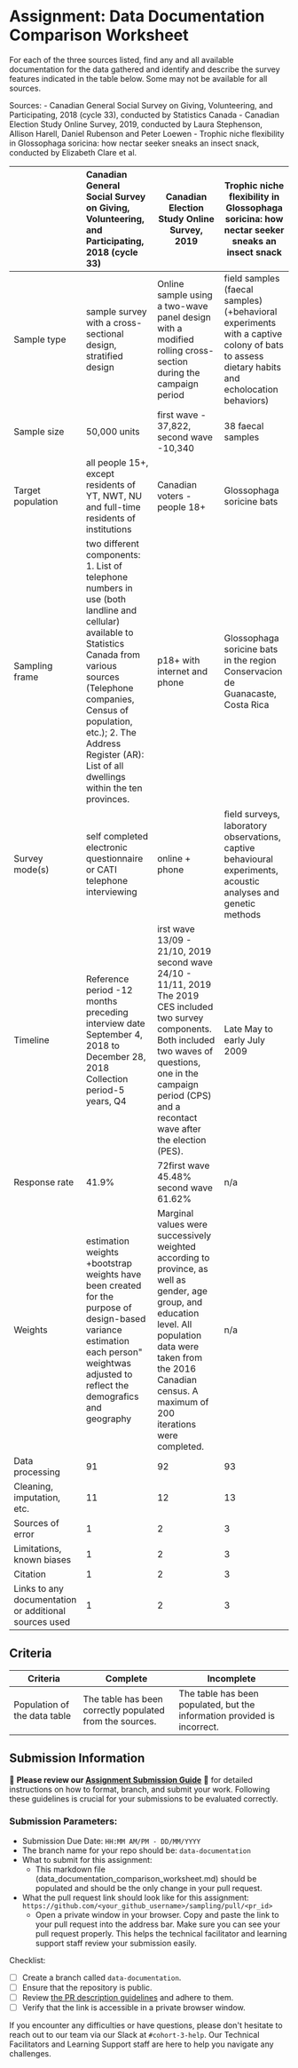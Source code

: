 # Assignment: Data Documentation Comparison Worksheet

For each of the three sources listed, find any and all available documentation for the data gathered and identify and describe the survey features indicated in the table below. Some may not be available for all sources.

Sources: - Canadian General Social Survey on Giving, Volunteering, and Participating, 2018 (cycle 33), conducted by Statistics Canada - Canadian Election Study Online Survey, 2019, conducted by Laura Stephenson, Allison Harell, Daniel Rubenson and Peter Loewen - Trophic niche flexibility in Glossophaga soricina: how nectar seeker sneaks an insect snack, conducted by Elizabeth Clare et al.

|                                                       | Canadian General Social Survey on Giving, Volunteering, and Participating, 2018 (cycle 33) | Canadian Election Study Online Survey, 2019 | Trophic niche flexibility in Glossophaga soricina: how nectar seeker sneaks an insect snack |
|----------------|:--------------------|----------------|---------------------|
| Sample type                                           |sample survey with a cross-sectional design,  stratified design |Online sample using a two-wave panel design with a modified rolling cross-section during the campaign period| field samples (faecal samples)(+behavioral experiments with a captive colony of bats to assess dietary habits and echolocation behaviors)|
| Sample size                                           |50,000 units |first wave - 37,822, second wave -10,340 |38 faecal samples|
| Target population                                     |all people 15+, except residents of YT, NWT, NU and full-time residents of institutions|Canadian voters - people 18+|Glossophaga soricine bats|
| Sampling frame                                        | two different components: 1. List of telephone numbers in use (both landline and cellular) available to Statistics Canada from various sources (Telephone companies, Census of population, etc.); 2. The Address Register (AR): List of all dwellings within the ten provinces.|p18+ with internet and phone|Glossophaga soricine bats in the region Conservacion de Guanacaste, Costa Rica |
| Survey mode(s)                                        |self completed electronic questionnaire or CATI  telephone interviewing|online + phone|ﬁeld surveys, laboratory observations, captive behavioural experiments, acoustic analyses and genetic methods|
| Timeline                                              |Reference period -12 months preceding interview date September 4, 2018 to December 28, 2018​ Collection period-5 years, Q4|irst wave 13/09 - 21/10, 2019 second wave 24/10 - 11/11, 2019 The 2019 CES included two survey components. Both included two waves of questions, one in the campaign period (CPS) and a recontact wave after the election (PES).|Late May to early July 2009|
| Response rate                                         |41.9%|72first wave 45.48% second wave 61.62%|n/a |
| Weights                                               |estimation weights +bootstrap weights have been created for the purpose of design-based variance estimation each person" weightwas adjusted to reflect the demografics and geography|Marginal values were successively weighted according to province, as well as gender, age group, and education level. All population data were taken  from the 2016 Canadian census. A maximum of 200 iterations were completed. |n/a|
| Data processing                                       |91|92|93|
| Cleaning, imputation, etc.                            | 11|12|13|
| Sources of error                                      |1|2|3|
| Limitations, known biases                             |1|2|3|
| Citation                                              |1|2|3|
| Links to any documentation or additional sources used |1|2|3|


## Criteria

|Criteria|Complete|Incomplete|
|--------|----|----|
|Population of the data table|The table has been correctly populated from the sources.|The table has been populated, but the information provided is incorrect.|

## Submission Information

🚨 **Please review our [Assignment Submission Guide](https://github.com/UofT-DSI/onboarding/blob/main/onboarding_documents/submissions.md)** 🚨 for detailed instructions on how to format, branch, and submit your work. Following these guidelines is crucial for your submissions to be evaluated correctly.

### Submission Parameters:
* Submission Due Date: `HH:MM AM/PM - DD/MM/YYYY`
* The branch name for your repo should be: `data-documentation`
* What to submit for this assignment:
     * This markdown file (data_documentation_comparison_worksheet.md) should be populated and should be the only change in your pull request.
* What the pull request link should look like for this assignment: `https://github.com/<your_github_username>/sampling/pull/<pr_id>`
     * Open a private window in your browser. Copy and paste the link to your pull request into the address bar. Make sure you can see your pull request properly. This helps the technical facilitator and learning support staff review your submission easily.

Checklist:
- [ ] Create a branch called `data-documentation`.
- [ ] Ensure that the repository is public.
- [ ] Review [the PR description guidelines](https://github.com/UofT-DSI/onboarding/blob/main/onboarding_documents/submissions.md#guidelines-for-pull-request-descriptions) and adhere to them.
- [ ] Verify that the link is accessible in a private browser window.

If you encounter any difficulties or have questions, please don't hesitate to reach out to our team via our Slack at `#cohort-3-help`. Our Technical Facilitators and Learning Support staff are here to help you navigate any challenges.
